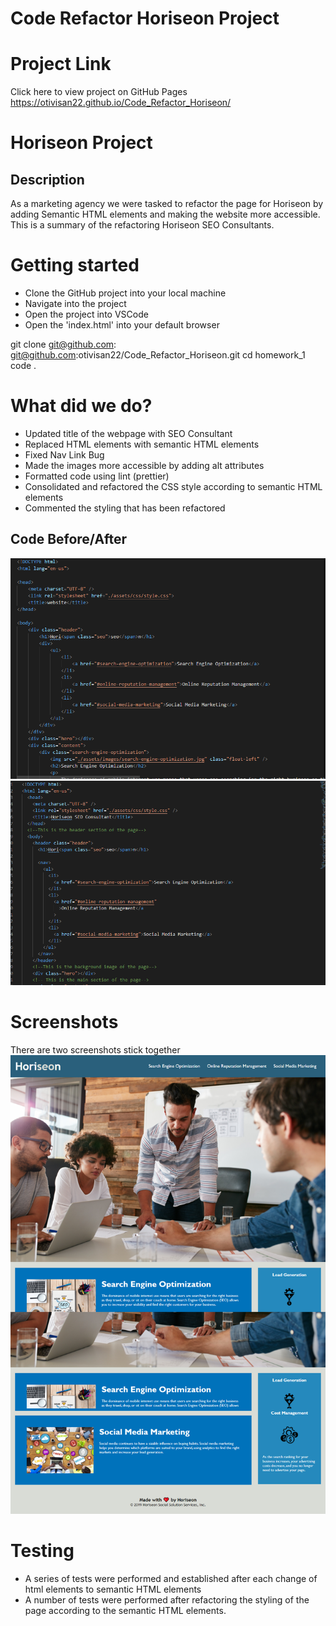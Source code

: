 # Code Refactor Horiseon Project

# Project Link

Click here to view project on GitHub Pages
https://otivisan22.github.io/Code_Refactor_Horiseon/

# Horiseon Project

## Description

As a marketing agency we were tasked to refactor the page for Horiseon by adding Semantic HTML elements and making the website more accessible.
This is a summary of the refactoring Horiseon SEO Consultants.

# Getting started

- Clone the GitHub project into your local machine
- Navigate into the project
- Open the project into VSCode
- Open the 'index.html' into your default browser

git clone git@github.com: git@github.com:otivisan22/Code_Refactor_Horiseon.git
cd homework_1
code .

# What did we do?

- Updated title of the webpage with SEO Consultant
- Replaced HTML elements with semantic HTML elements
- Fixed Nav Link Bug
- Made the images more accessible by adding alt attributes
- Formatted code using lint (prettier)
- Consolidated and refactored the CSS style according to semantic HTML elements
- Commented the styling that has been refactored

## Code Before/After

![screenshot1](./assets/images/before_refactor1.png)
![screenshot1](./assets/images/after_refactor1.png)

# Screenshots

There are two screenshots stick together
![screenshot1](./assets/images/finished_screenshot.png)

# Testing

- A series of tests were performed and established after each change of html elements to semantic HTML elements
- A number of tests were performed after refactoring the styling of the page according to the semantic HTML elements.
